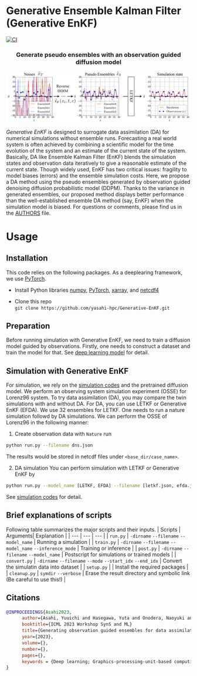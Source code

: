 # Generative Ensemble Kalman Filter (Generative EnKF)

[![CI](https://github.com/yasahi-hpc/Generative-EnKF/actions/workflows/ci.yml/badge.svg)](https://github.com/yasahi-hpc/Generative-EnKF/actions)

<div style style=”line-height: 25%” align="center">
<h3> Generate pseudo ensembles with an observation guided diffusion model </h3>
<img src=docs/figs/diffuion_overview.png>
</div>

_Generative EnKF_ is designed to surrogate data assimilation (DA) for numerical simulations without ensemble runs. Forecasting a real world system is often achieved by combining a scientific model for the time evolution of the system and an estimate of the current state of the system. Basically, DA like Ensemble Kalman Filter (EnKF) blends the simulation states and observation data iteratively to give a reasonable estimate of the current state. Though widely used, EnKF has two critical issues: fragility to model biases (errors) and the ensemble simulation costs. Here, we propose a DA method using the pseudo ensembles generated by observation guided denoising diffusion probabilistic model (DDPM). Thanks to the variance in generated ensembles, our proposed method displays better performance than the well-established ensemble DA method (say, EnKF) when the simulation model is biased. For questions or comments, please find us in the [AUTHORS](AUTHORS) file.

# Usage

## Installation
This code relies on the following packages. As a deeplearing framework, we use [PyTorch](https://pytorch.org).
- Install Python libraries
[numpy](https://numpy.org), [PyTorch](https://pytorch.org), [xarray](http://xarray.pydata.org/en/stable/), and [netcdf4](https://github.com/Unidata/netcdf4-python)

- Clone this repo  
```git clone https://github.com/yasahi-hpc/Generative-EnKF.git```

## Preparation
Before running simulation with Generative EnKF, we need to train a diffusion model guided by observations. 
Firstly, one needs to construct a dataset and train the model for that.
See [deep learning model](docs/dl_model.md) for detail. 

## Simulation with Generative EnKF 
For simulation, we rely on the [simulation codes](docs/simulation.md) and the pretrained diffusion model. We perform an observing system simulation experiment (OSSE) for Lorenz96 system. To try data assimilation (DA), you may compare the twin simulations with and without DA.
For DA, you can use LETKF or Generative EnKF (EFDA). We use 32 ensembles for LETKF.
One needs to run a nature simulation followd by DA simulations. 
We can perform the OSSE of Lorenz96 in the following manner:
1. Create observation data with `Nature` run
```bash
python run.py --filename dns.json
```

The results would be stored in netcdf files under `<base_dir/case_name>`.

2. DA simulation
You can perform simulation with LETKF or Generative EnKF by
```bash
python run.py --model_name [LETKF, EFDA] --filename [letkf.json, efda.json]
```

See [simulation codes](docs/simulation.md) for detail.

## Brief explanations of scripts
Following table summarizes the major scripts and their inputs.
| Scripts | Arguments| Explanation |
| --- | --- | --- |
| `run.py` | `-dirname` `--filename` `--model_name` | Running a simulation |
| `train.py` | `-dirname` `--filename` `--model_name` `--inference_mode` | Training or inference |
| `post.py` | `-dirname` `--filename` `--model_name` | Postscript for simulations or trained models |
| `convert.py` | `-dirname` `--filename` `--mode` `--start_idx` `--end_idx` | Convert the simulatin data into dataset |
| `setup.py` |  | Install the required packages |
| `cleanup.py` | `symdir` `--verbose` | Erase the result directory and symbolic link (Be careful to use this!) |

## Citations
```bibtex
@INPROCEEDINGS{Asahi2023, 
      author={Asahi, Yuuichi and Hasegawa, Yuta and Onodera, Naoyuki and and Shimokawabe, Takashi and Shiba, Hayato and Idomura, Yasuhiro},
      booktitle={ICML 2023 Workshop SynS and ML}
      title={Generating observation guided ensembles for data assimilation with denoising diffusion probabilistic model},
      year={2023},
      volume={},
      number={},
      pages={},
      keywords = {Deep learning; Graphics-processing-unit-based computing; Data Assimilation; Lorenz96},
}
```
